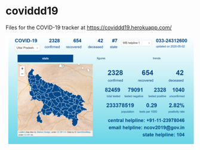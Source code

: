 # coviddd19
Files for the COVID-19 tracker at https://coviddd19.herokuapp.com/

![COVIDDD19 Screenshot](CS2.png)
